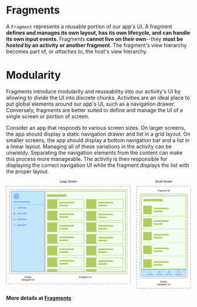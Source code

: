 # Fragments
A `Fragment` represents a reusable portion of our app's UI. A fragment **defines and manages its own
layout, has its own lifecycle, and can handle its own input events**. Fragments **cannot live on their
own**--they **must be _hosted_ by an activity or another fragment**. The fragment's view hierarchy
becomes part of, or _attaches to_, the host's view hierarchy.

# Modularity
Fragments introduce modularity and reuseability into our activity's UI by allowing to divide the UI
into discrete chunks. Activities are an ideal place to put global elements around our app's UI, such
as a navigation drawer. Conversely, fragments are better suited to define and manage the UI of a
single screen or portion of screen.

Consider an app that responds to various screen sizes. On larger screens, the app should display a
static navigation drawer and list in a grid layout. On smaller screens, the app should display a
bottom navigation bar and a list in a linear layout. Managing all of these variations in the 
activity can be unwieldy. Separating the navigation elements from the content can make this process
more manageable. The activity is then responsible for displaying the correct navigation UI while
the fragment displays the list with the proper layout.

![fragment and activity chunks](res/fragment-screen-sizes.png)

**More details at [Fragments](https://developer.android.com/guide/fragments)**